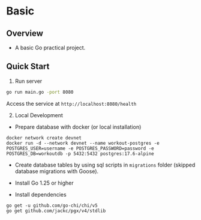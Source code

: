 # Basic

## Overview

- A basic Go practical project.

## Quick Start

1. Run server

```bash
go run main.go -port 8080
```

Access the service at `http://localhost:8080/health`

2. Local Development

- Prepare database with docker (or local installation)

```shell
docker network create devnet
docker run -d --network devnet --name workout-postgres -e POSTGRES_USER=username -e POSTGRES_PASSWORD=password -e POSTGRES_DB=workoutdb -p 5432:5432 postgres:17.6-alpine
```

- Create database tables by using sql scripts in `migrations` folder (skipped database migrations with Goose).

- Install Go 1.25 or higher
- Install dependencies

```shell
go get -u github.com/go-chi/chi/v5
go get github.com/jackc/pgx/v4/stdlib
```

